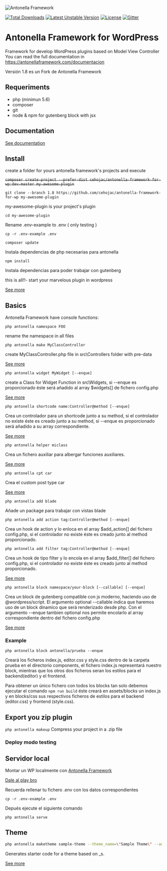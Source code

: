 ![Antonella Framework](https://antonellaframework.com/wp-content/uploads/2018/06/anonella-repositorio.png)

[![Total Downloads](https://poser.pugx.org/cehojac/antonella-framework-for-wp/downloads)](https://packagist.org/packages/cehojac/antonella-framework-for-wp)
[![Latest Unstable Version](https://poser.pugx.org/cehojac/antonella-framework-for-wp/v/unstable)](https://packagist.org/packages/cehojac/antonella-framework-for-wp)
[![License](https://poser.pugx.org/cehojac/antonella-framework-for-wp/license)](https://packagist.org/packages/cehojac/antonella-framework-for-wp)
[![Gitter](https://badges.gitter.im/Antonella-Framework/community.svg)](https://gitter.im/Antonella-Framework/community?utm_source=badge&utm_medium=badge&utm_campaign=pr-badge)

Antonella Framework for WordPress
================================

Framework for develop WordPress plugins based on Model View Controller
You can read the full documentation in https://antonellaframework.com/documentacion

Versión 1.8 es un Fork de Antonella Framework

## Requeriments
* php (minimun 5.6) 
* composer
* git
* node & npm for gutenberg block with jsx

## Documentation
[See documentation](https://github.com/cehojac/antonella-framework-for-wp/tree/1.8/docs)

## Install
create a folder for yours antonella framework's projects and execute

~~`composer create-project --prefer-dist cehojac/antonella-framework-for-wp:dev-master my-awesome-plugin`~~

`git clone --branch 1.8 https://github.com/cehojac/antonella-framework-for-wp my-awesome-plugin`

my-awesome-plugin is your project's plugin

`cd my-awesome-plugin`

Rename .env-example to .env ( only testing )

`cp -r .env-example .env`

`composer update`

Instala dependencias de php necesarias para antonella

`npm install`

Instala dependencias para poder trabajar con gutenberg

this is all!!- start your marvelous plugin in wordpress

[See more](https://github.com/cehojac/antonella-framework-for-wp/blob/1.8/docs/install.md)

## Basics

Antonella Framework have console functions:

`php antonella namespace FOO`

rename the namespace in all files

`php antonella make MyClassController`

create MyClassController.php file in src\Controllers folder with pre-data

[See more](https://github.com/cehojac/antonella-framework-for-wp/blob/1.8/docs/controllers.md)

`php antonella widget MyWidget [--enque]`

create a Class for Widget Function in src\Widgets, si --enque es proporcionado éste será añadido al array $widgets[] de fichero config.php

[See more](https://github.com/cehojac/antonella-framework-for-wp/blob/1.8/docs/widgets.md)

`php antonella shortcode name:Controller@method [--enque]`

Crea un controlador para un shortcode junto a su method, si el controlador no existe éste es creado junto a su method, si --enque es proporcionado será añadido a su array
correspondiente.

[See more](https://github.com/cehojac/antonella-framework-for-wp/blob/1.8/docs/shortcode.md)

`php antonella helper miclass`

Crea un fichero auxiliar para albergar funciones auxiliares.

[See more](https://github.com/cehojac/antonella-framework-for-wp/blob/1.8/docs/helper.md)

`php antonella cpt car`

Crea el custom post type car

[See more](https://github.com/cehojac/antonella-framework-for-wp/blob/1.8/docs/cpt.md)

`php antonella add blade`

Añade un package para trabajar con vistas blade

`php antonella add action tag:Controller@method [--enque]`

Crea un hook de action y lo enloca en el array $add_action[] del fichero config.php, si el controlador no existe éste es creado junto 
al method proporcionado.

`php antonella add filter tag:Controller@method [--enque]`

Crea un hook de tipo filter y lo encola en el array $add_filter[] del fichero config.php, si el controlador no existe éste es creado junto
al method proporcionado.

[See more](https://github.com/cehojac/antonella-framework-for-wp/blob/1.8/docs/add.md)

`php antonella block namespace/your-block [--callable] [--enque]`

Crea un block de gutenberg compatible con js moderno, haciendo uso de @wordpress/script. El argumento optional --callable indica que haremos uso de un block dinamico que será renderizado desde php. Con el argumento --enque tambien optional nos permite encolarlo al array correspondiente dentro del fichero config.php

[See more](https://github.com/cehojac/antonella-framework-for-wp/blob/1.8/docs/gutenberg.md)

### Example

`php antonella block antonella/prueba --enque`

Creará los ficheros index.js, editor.css y style.css dentro de la carpeta prueba en el directorio components, el fichero index.js representará nuestro block, mientras que los otros dos ficheros seran los estilos para el backend(editor) y el frontend.

Para obtener un único fichero con todos los blocks tan solo debemos ejecutar el comando `npm run build` éste creará  en assets/blocks un index.js y en blocks/css sus respectivos ficheros de estilos para el backend (editor.css) y frontend (style.css).

## Export you zip plugin

`php antonella makeup`
Compress your project in a .zip file

### Deploy modo testing

## Servidor local

Montar un WP localmente con [Antonella Framework](https://antonellaframework.com/documentacion/)

[Dale al play bro](https://www.youtube.com/watch?v=An4t8LKX2-I)

Recuerda rellenar tu fichero .env con los datos correspondientes

`cp -r .env-example .env`

Depués ejecute el siguiente comando

`php antonella serve`

## Theme

```bash
php antonella maketheme sample-theme --theme_name=\"Sample Theme\" --author=\"Carlos Herrera\"
```
Generates starter code for a theme based on _s.

[See more](https://github.com/cehojac/antonella-framework-for-wp/blob/1.8/docs/underscores.md)
